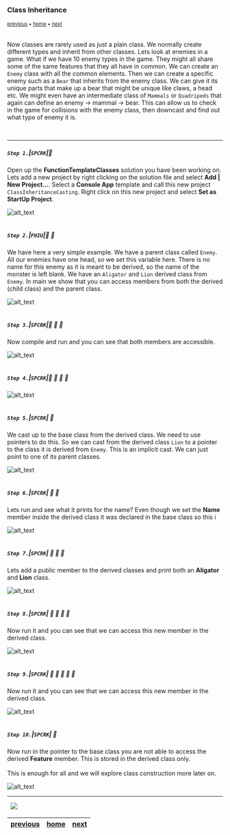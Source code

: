 <img src="https://via.placeholder.com/1000x4/45D7CA/45D7CA" alt="drawing" height="4px"/>

### Class Inheritance

<sub>[previous](../) • [home](../README.md#user-content-gms2-top-down-shooter) • [next](../)</sub>

<img src="https://via.placeholder.com/1000x4/45D7CA/45D7CA" alt="drawing" height="4px"/>

Now classes are rarely used as just a plain class.  We normally create different types and inherit from other classes.  Lets look at enemies in a game.  What if we have 10 enemy types in the game.  They might all share some of the same features that they all have in common.  We can create an `Enemy` class with all the common elements.  Then we can create a specific enemy such as a `Bear` that inherits from the enemy class.  We can give it its unique parts that make up a bear that might be unique like claws, a head etc.  We might even have an intermediate class of `Mammals` or `Quadripeds` that again can define an enemy -> mammal -> bear.  This can allow us to check in the game for collisions with the enemy class, then downcast and find out what type of enemy it is.

<br>

---


##### `Step 1.`\|`SPCRK`|:small_blue_diamond:

Open up the **FunctionTemplateClasses** solution you have been working on.  Lets add a new project by right clicking on the solution file and select **Add \| New Project...**.  Select a **Console App** template and call this new project `ClassInheritanceCasting`. Right click on this new project and select **Set as StartUp Project**.

![alt_text](images/CreateNewCosoleApo.jpg)

<img src="https://via.placeholder.com/500x2/45D7CA/45D7CA" alt="drawing" height="2px" alt = ""/>

##### `Step 2.`\|`FHIU`|:small_blue_diamond: :small_blue_diamond: 

We have here a very simple example.  We have a parent class called `Enemy`.  All our enemies have one head, so we set this variable here.  There is no name for this enemy as it is meant to be derived, so the name of the monster is left blank. We have an `Aligator` and `Lion` derived class from `Enemy`.  In main we show that you can access members from both the derived (child class) and the parent class.

![alt_text](images/ClassInheritance.jpg)

<img src="https://via.placeholder.com/500x2/45D7CA/45D7CA" alt="drawing" height="2px" alt = ""/>

##### `Step 3.`\|`SPCRK`|:small_blue_diamond: :small_blue_diamond: :small_blue_diamond:

Now compile and run and you can see that both members are accessible.

![alt_text](images/.jpg)

<img src="https://via.placeholder.com/500x2/45D7CA/45D7CA" alt="drawing" height="2px" alt = ""/>

##### `Step 4.`\|`SPCRK`|:small_blue_diamond: :small_blue_diamond: :small_blue_diamond: :small_blue_diamond:

![alt_text](images/DerivedClassInGame.jpg)

<img src="https://via.placeholder.com/500x2/45D7CA/45D7CA" alt="drawing" height="2px" alt = ""/>

##### `Step 5.`\|`SPCRK`| :small_orange_diamond:

We cast up to the base class from the derived class.  We need to use pointers to do this.  So we can cast from the derived class `Lion` to a pointer to the class it is derived from `Enemy`.  This is an implicit cast.  We can just point to one of its parent classes.

![alt_text](images/BaseClassCast.jpg)

<img src="https://via.placeholder.com/500x2/45D7CA/45D7CA" alt="drawing" height="2px" alt = ""/>

##### `Step 6.`\|`SPCRK`| :small_orange_diamond: :small_blue_diamond:

Lets run and see what it prints for the name? Even though we set the **Name** member inside the derived class it was declared in the base class so this i

![alt_text](images/UpcastPrint.jpg)

<img src="https://via.placeholder.com/500x2/45D7CA/45D7CA" alt="drawing" height="2px" alt = ""/>

##### `Step 7.`\|`SPCRK`| :small_orange_diamond: :small_blue_diamond: :small_blue_diamond:

Lets add a public member to the derived classes and print both an **Aligator** and **Lion** class.

![alt_text](images/DowncastingPointers.jpg)

<img src="https://via.placeholder.com/500x2/45D7CA/45D7CA" alt="drawing" height="2px" alt = ""/>

##### `Step 8.`\|`SPCRK`| :small_orange_diamond: :small_blue_diamond: :small_blue_diamond: :small_blue_diamond:

Now run it and you can see that we can access this new member in the derived class.

![alt_text](images/DowncastPointerSeesName.jpg)

<img src="https://via.placeholder.com/500x2/45D7CA/45D7CA" alt="drawing" height="2px" alt = ""/>

##### `Step 9.`\|`SPCRK`| :small_orange_diamond: :small_blue_diamond: :small_blue_diamond: :small_blue_diamond: :small_blue_diamond:

Now run it and you can see that we can access this new member in the derived class.

![alt_text](images/DowncastPointerSeesName.jpg)

<img src="https://via.placeholder.com/500x2/45D7CA/45D7CA" alt="drawing" height="2px" alt = ""/>

##### `Step 10.`\|`SPCRK`| :large_blue_diamond:

Now run in the pointer to the base class you are not able to access the derived **Feature** member.  This is stored in the derived class only.<br><br>This is enough for all and we will explore class construction more later on.

![alt_text](images/BaseCantAccessDerivedMember.jpg)


___


<img src="https://via.placeholder.com/1000x4/dba81a/dba81a" alt="drawing" height="4px" alt = ""/>

<img src="https://via.placeholder.com/1000x100/45D7CA/000000/?text=Next Up - ADD NEXT PAGE">

<img src="https://via.placeholder.com/1000x4/dba81a/dba81a" alt="drawing" height="4px" alt = ""/>

| [previous](../)| [home](../README.md#user-content-gms2-top-down-shooter) | [next](../)|
|---|---|---|
